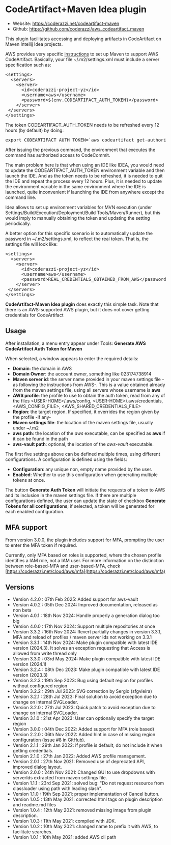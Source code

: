 # CodeArtifact+Maven Idea plugin

* Website: https://coderazzi.net/codeartifact-maven
* Github: https://github.com/coderazzi/aws_codeartifact_maven

This plugin facilitates accessing and deploying artifacts in CodeArtifact on Maven Intellij Idea projects.

AWS provides very specific [instructions](https://docs.aws.amazon.com/codeartifact/latest/ug/maven-mvn.html) to set up
Maven to support AWS CodeArtifact. Basically, your file ~/.m2/settings.xml must include a server specification such as:
<pre>
&lt;settings&gt;  
  &lt;servers&gt;  
    &lt;server&gt;  
      &lt;id&gt;coderazzi-project-yz&lt;/id&gt;  
      &lt;username&gt;aws&lt;/username&gt;  
      &lt;password&gt;${env.CODEARTIFACT_AUTH_TOKEN}&lt;/password&gt;  
    &lt;/server&gt;  
 &lt;/servers&gt;  
&lt;/settings&gt;
</pre>
The token CODEARTIFACT_AUTH_TOKEN needs to be refreshed every 12 hours (by default) by doing:

<pre>export CODEARTIFACT_AUTH_TOKEN=`aws codeartifact get-authorization-token --domain DOMAIN --domain-owner DOMAIN_OWNER --query authorizationToken --output text`</pre>

After issuing the previous command, the environment that executes the command has authorized access to CodeCommit.

The main problem here is that when using an IDE like IDEA, you would need to update the CODEARTIFACT_AUTH_TOKEN
environment variable and then launch the IDE. And as the token needs to be refreshed, it is needed to quit the IDE and
repeat the process every 12 hours. Plus, it is needed to update the environment variable in the same environment where
the IDE is launched, quite inconvenient if launching the IDE from anywhere except the command line.

Idea allows to set up environment variables for MVN execution (under Settings/Build/Execution/Deployment/Build
Tools/Maven/Runner), but this would imply to manually obtaining the token and updating the setting periodically.

A better option for this specific scenario is to automatically update the password in ~/.m2/settings.xml, to reflect the
real token. That is, the settings file will look like:

<pre>
&lt;settings&gt;  
  &lt;servers&gt;  
    &lt;server&gt;  
      &lt;id&gt;coderazzi-project-yz&lt;/id&gt;  
      &lt;username&gt;aws&lt;/username&gt;  
      &lt;password&gt;REAL_CREDENTIALS_OBTAINED_FROM_AWS&lt;/password&gt;  
    &lt;/server&gt;  
 &lt;/servers&gt;  
&lt;/settings&gt;
</pre>

**CodeArtifact-Maven Idea plugin** does exactly this simple task. Note that there is an AWS-supported AWS plugin, but it
does not cover getting credentials for CodeArtifact

## Usage

After installation, a menu entry appear under Tools: **Generate AWS CodeArtifact Auth Token for Maven**

When selected, a window appears to enter the required details:

* **Domain**: the domain in AWS
* **Domain Owner**: the account owner, something like 023174738914
* **Maven server id**: the server name provided in your maven settings file -as following the instructions from AWS-.
  This is a value obtained already from the maven settings file, using all servers whose username is **aws**
* **AWS profile**: the profile to use to obtain the auth token, read from any of the files
  &lt;USER-HOME&gt;/.aws/config, &lt;USER-HOME&gt;/.aws/credentials, &lt;AWS_CONFIG_FILE&gt;,
  &lt;AWS_SHARED_CREDENTIALS_FILE&gt;
* **Region**: the target region. If specified, it overrides the region given by the profile -if any-
* **Maven settings file**: the location of the maven settings file, usually under ~/.m2
* **aws path**: the location of the *aws* executable, can be specified as **aws** if it can be found in the path
* **aws-vault path**: optional, the location of the *aws-vault* executable.

The first five settings above can be defined multiple times, using different configurations.
A configuration is defined using the fields:
* **Configuration**: any unique non, empty name provided by the user.
* **Enabled**: Whether to use this configuration when generating multiple tokens at once.

The button **Generate Auth Token** will initiate the requests of a token to AWS and its inclusion in the maven settings
file. If there are multiple configurations defined, the user can update the state of checkbox
**Generate Tokens for all configurations**; if selected, a token will be generated for each 
enabled configuration.

## MFA support

From version 3.0.0, the plugin includes support for MFA, prompting the user to enter the MFA token if required.

Currently, only MFA based on roles is supported, where the chosen profile identifies a IAM role, not a IAM user.
For more information on the distinction between role-based-MFA and user-based-MFA, check
[https://coderazzi.net/cloud/aws/mfa](https://coderazzi.net/cloud/aws/mfa)

## Versions
* Version 4.2.0 : 07th Feb 2025: Added support for aws-vault
* Version 4.0.2 : 05th Dec 2024: Improved documentation, released as non beta
* Version 4.0.1 : 18th Nov 2024: Handle properly a generation dialog too big
* Version 4.0.0 : 17th Nov 2024: Support multiple repositories at once
* Version 3.3.2 : 16th Nov 2024: Revert partially changes in version 3.3.1, MFA and reload 
                  of profiles / maven server ids not working on 3.3.1
* Version 3.3.1 : 14th Nov 2024: Make plugin compatible with latest IDE version (2024.3). 
                  It solves an exception requesting that Access is allowed from write thread only
* Version 3.3.0 : 03rd May 2024: Make plugin compatible with latest IDE version (2024.1)
* Version 3.2.4 : 08th Dec 2023: Make plugin compatible with latest IDE version (2023.3)
* Version 3.2.3 : 19th Sep 2023: Bug using default region for profiles without configured region
* Version 3.2.2 : 29th Jul 2023: SVG correction by Sergio (sfgvieira)
* Version 3.2.1 : 28th Jul 2023: Final solution to avoid exception due to change on internal SVGLoader.
* Version 3.2.0 : 27th Jul 2023: Quick patch to avoid exception due to change on internal SVGLoader.
* Version 3.1.0 : 21st Apr 2023: User can optionally specify the target region
* Version 3.0.0 : 04th Dec 2022: Added support for MFA (role based)
* Version 2.2.0 : 06th Nov 2022: Added hint in case of missing region configuration (issue #8 in GitHub).
* Version 2.1.1 : 29th Jan 2022: if profile is default, do not include it when getting credentials.
* Version 2.1.0 : 27th Jan 2022: Added AWS profile management.
* Version 2.0.1 : 27th Nov 2021: Removed use of deprecated API, improved dialog layout.
* Version 2.0.0 : 24th Nov 2021: Changed GUI to use dropdowns with serverIds extracted from maven settings file.
* Version 1.1.1 : 23rd Sep 2021: solved bug: "Do not request resource from classloader using path with leading slash".
* Version 1.1.0 : 19th Sep 2021: proper implementation of Cancel button.
* Version 1.0.5 : 13th May 2021: corrected html tags on plugin description and readme.md files
* Version 1.0.4 : 12th May 2021: removed missing image from plugin description.
* Version 1.0.3 : 11th May 2021: compiled with JDK.
* Version 1.0.2 : 10th May 2021: changed name to prefix it with AWS, to facilitate searches.
* Version 1.0.1 : 10th May 2021: added AWS cli path


